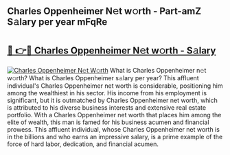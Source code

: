 ## Charles Oppenheimer N𝚎t w𝚘rth - Part-amZ S𝚊lary per year mFqRe

# <h2><a href="http://gc2grr.nevu.top/?p=Charles+Oppenheimer">🔗 👉🔴 Charles Oppenheimer N𝚎t w𝚘rth - S𝚊lary</a></h2>

[![Charles Oppenheimer N𝚎t W𝚘rth](https://i.imgur.com/Oavwk0R.jpeg)](http://gc2grr.nevu.top/?p=Charles+Oppenheimer)
What is Charles Oppenheimer n𝚎t w𝚘rth? What is Charles Oppenheimer s𝚊lary per year?
This affluent individual's Charles Oppenheimer net worth is considerable, positioning him among the wealthiest in his sector. His income from his employment is significant, but it is outmatched by Charles Oppenheimer net worth, which is attributed to his diverse business interests and extensive real estate portfolio. With a Charles Oppenheimer net worth that places him among the elite of wealth, this man is famed for his business acumen and financial prowess. This affluent individual, whose Charles Oppenheimer net worth is in the billions and who earns an impressive salary, is a prime example of the force of hard labor, dedication, and financial acumen.
